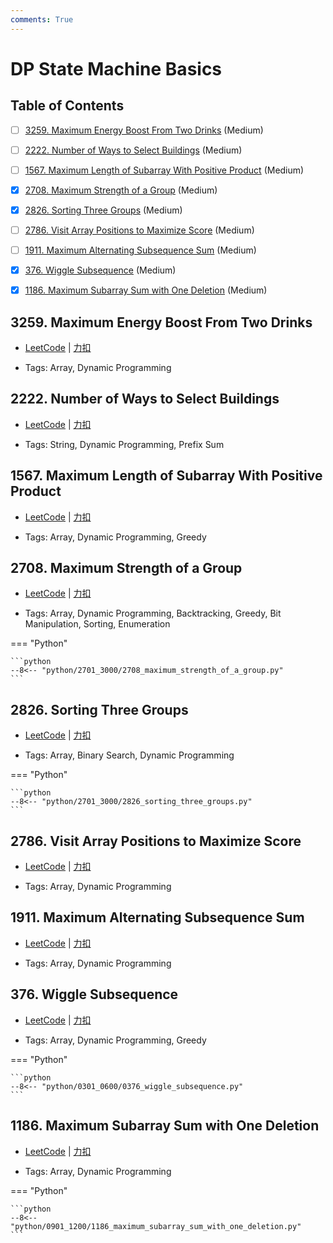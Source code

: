 ```yaml
---
comments: True
---
```


# DP State Machine Basics

## Table of Contents

- [ ] [3259. Maximum Energy Boost From Two Drinks](#3259-maximum-energy-boost-from-two-drinks) (Medium)
- [ ] [2222. Number of Ways to Select Buildings](#2222-number-of-ways-to-select-buildings) (Medium)
- [ ] [1567. Maximum Length of Subarray With Positive Product](#1567-maximum-length-of-subarray-with-positive-product) (Medium)
- [x] [2708. Maximum Strength of a Group](#2708-maximum-strength-of-a-group) (Medium)
- [x] [2826. Sorting Three Groups](#2826-sorting-three-groups) (Medium)
- [ ] [2786. Visit Array Positions to Maximize Score](#2786-visit-array-positions-to-maximize-score) (Medium)
- [ ] [1911. Maximum Alternating Subsequence Sum](#1911-maximum-alternating-subsequence-sum) (Medium)
- [x] [376. Wiggle Subsequence](#376-wiggle-subsequence) (Medium)
- [x] [1186. Maximum Subarray Sum with One Deletion](#1186-maximum-subarray-sum-with-one-deletion) (Medium)


## 3259. Maximum Energy Boost From Two Drinks

-    [LeetCode](https://leetcode.com/problems/maximum-energy-boost-from-two-drinks/) | [力扣](https://leetcode.cn/problems/maximum-energy-boost-from-two-drinks/)

-   Tags: Array, Dynamic Programming



## 2222. Number of Ways to Select Buildings

-    [LeetCode](https://leetcode.com/problems/number-of-ways-to-select-buildings/) | [力扣](https://leetcode.cn/problems/number-of-ways-to-select-buildings/)

-   Tags: String, Dynamic Programming, Prefix Sum



## 1567. Maximum Length of Subarray With Positive Product

-    [LeetCode](https://leetcode.com/problems/maximum-length-of-subarray-with-positive-product/) | [力扣](https://leetcode.cn/problems/maximum-length-of-subarray-with-positive-product/)

-   Tags: Array, Dynamic Programming, Greedy



## 2708. Maximum Strength of a Group

-    [LeetCode](https://leetcode.com/problems/maximum-strength-of-a-group/) | [力扣](https://leetcode.cn/problems/maximum-strength-of-a-group/)

-   Tags: Array, Dynamic Programming, Backtracking, Greedy, Bit Manipulation, Sorting, Enumeration

=== "Python"

    ```python
    --8<-- "python/2701_3000/2708_maximum_strength_of_a_group.py"
    ```



## 2826. Sorting Three Groups

-    [LeetCode](https://leetcode.com/problems/sorting-three-groups/) | [力扣](https://leetcode.cn/problems/sorting-three-groups/)

-   Tags: Array, Binary Search, Dynamic Programming

=== "Python"

    ```python
    --8<-- "python/2701_3000/2826_sorting_three_groups.py"
    ```



## 2786. Visit Array Positions to Maximize Score

-    [LeetCode](https://leetcode.com/problems/visit-array-positions-to-maximize-score/) | [力扣](https://leetcode.cn/problems/visit-array-positions-to-maximize-score/)

-   Tags: Array, Dynamic Programming



## 1911. Maximum Alternating Subsequence Sum

-    [LeetCode](https://leetcode.com/problems/maximum-alternating-subsequence-sum/) | [力扣](https://leetcode.cn/problems/maximum-alternating-subsequence-sum/)

-   Tags: Array, Dynamic Programming



## 376. Wiggle Subsequence

-    [LeetCode](https://leetcode.com/problems/wiggle-subsequence/) | [力扣](https://leetcode.cn/problems/wiggle-subsequence/)

-   Tags: Array, Dynamic Programming, Greedy

=== "Python"

    ```python
    --8<-- "python/0301_0600/0376_wiggle_subsequence.py"
    ```



## 1186. Maximum Subarray Sum with One Deletion

-    [LeetCode](https://leetcode.com/problems/maximum-subarray-sum-with-one-deletion/) | [力扣](https://leetcode.cn/problems/maximum-subarray-sum-with-one-deletion/)

-   Tags: Array, Dynamic Programming

=== "Python"

    ```python
    --8<-- "python/0901_1200/1186_maximum_subarray_sum_with_one_deletion.py"
    ```
